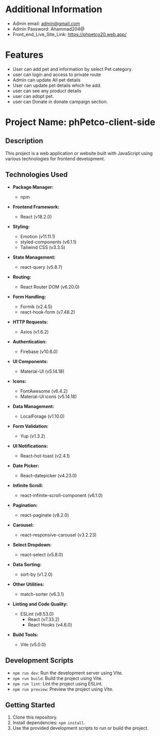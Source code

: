 # Additional Information

 - Admin email: admin@gmail.com
 - Admin Password: Ahammad204@
 - Front_end_Live_Site_Link: https://phpetco20.web.app/

# Features
 - User can add pet and information by select Pet category.
 - user can login and access to private route
 - Admin can update All pet details
 - User can update pet details which he add.
 - user can see any product details
 - user can adopt pet.
 - user can Donate in donate campaign section.

 # Project Name: phPetco-client-side

## Description
This project is a web application or website built with JavaScript using various technologies for frontend development.

## Technologies Used
- **Package Manager:**
  - npm

- **Frontend Framework:**
  - React (v18.2.0)

- **Styling:**
  - Emotion (v11.11.1)
  - styled-components (v6.1.1)
  - Tailwind CSS (v3.3.5)

- **State Management:**
  - react-query (v5.8.7)

- **Routing:**
  - React Router DOM (v6.20.0)

- **Form Handling:**
  - Formik (v2.4.5)
  - react-hook-form (v7.48.2)

- **HTTP Requests:**
  - Axios (v1.6.2)

- **Authentication:**
  - Firebase (v10.6.0)

- **UI Components:**
  - Material-UI (v5.14.18)

- **Icons:**
  - FontAwesome (v6.4.2)
  - Material-UI icons (v5.14.18)

- **Data Management:**
  - LocalForage (v1.10.0)

- **Form Validation:**
  - Yup (v1.3.2)

- **UI Notifications:**
  - React-hot-toast (v2.4.1)

- **Date Picker:**
  - React-datepicker (v4.23.0)

- **Infinite Scroll:**
  - react-infinite-scroll-component (v6.1.0)

- **Pagination:**
  - react-paginate (v8.2.0)

- **Carousel:**
  - react-responsive-carousel (v3.2.23)

- **Select Dropdown:**
  - react-select (v5.8.0)

- **Data Sorting:**
  - sort-by (v1.2.0)

- **Other Utilities:**
  - match-sorter (v6.3.1)

- **Linting and Code Quality:**
  - ESLint (v8.53.0)
    - React (v7.33.2)
    - React Hooks (v4.6.0)

- **Build Tools:**
  - Vite (v5.0.0)

## Development Scripts
- `npm run dev`: Run the development server using Vite.
- `npm run build`: Build the project using Vite.
- `npm run lint`: Lint the project using ESLint.
- `npm run preview`: Preview the project using Vite.

## Getting Started
1. Clone this repository.
2. Install dependencies: `npm install`.
3. Use the provided development scripts to run or build the project.

